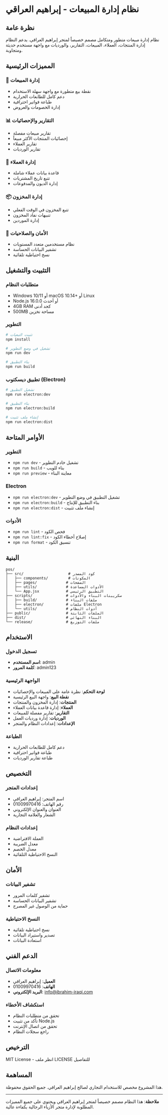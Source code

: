 # نظام إدارة المبيعات - إبراهيم العراقي

## نظرة عامة
نظام إدارة مبيعات متطور ومتكامل مصمم خصيصاً لمتجر إبراهيم العراقي. يدعم النظام إدارة المنتجات، العملاء، المبيعات، التقارير، والورديات مع واجهة مستخدم حديثة ومتجاوبة.

## المميزات الرئيسية

### 🛒 إدارة المبيعات
- نقطة بيع متطورة مع واجهة سهلة الاستخدام
- دعم كامل للطابعات الحرارية
- طباعة فواتير احترافية
- إدارة الخصومات والعروض

### 📊 التقارير والإحصائيات
- تقارير مبيعات مفصلة
- إحصائيات المنتجات الأكثر مبيعاً
- تقارير العملاء
- تقارير الورديات

### 👥 إدارة العملاء
- قاعدة بيانات عملاء شاملة
- تتبع تاريخ المشتريات
- إدارة الديون والمدفوعات

### 📦 إدارة المخزون
- تتبع المخزون في الوقت الفعلي
- تنبيهات نفاد المخزون
- إدارة الموردين

### 🔐 الأمان والصلاحيات
- نظام مستخدمين متعدد المستويات
- تشفير البيانات الحساسة
- نسخ احتياطية تلقائية

## التثبيت والتشغيل

### متطلبات النظام
- Windows 10/11 أو macOS 10.14+ أو Linux
- Node.js 16.0.0 أو أحدث
- 4GB RAM كحد أدنى
- 500MB مساحة تخزين

### التطوير
```bash
# تثبيت التبعيات
npm install

# تشغيل في وضع التطوير
npm run dev

# بناء التطبيق
npm run build
```

### تطبيق ديسكتوب (Electron)
```bash
# تشغيل التطبيق
npm run electron:dev

# بناء التطبيق
npm run electron:build

# إنشاء ملف تثبيت
npm run electron:dist
```

## الأوامر المتاحة

### التطوير
- `npm run dev` - تشغيل خادم التطوير
- `npm run build` - بناء للويب
- `npm run preview` - معاينة البناء

### Electron
- `npm run electron:dev` - تشغيل التطبيق في وضع التطوير
- `npm run electron:build` - بناء التطبيق للإنتاج
- `npm run electron:dist` - إنشاء ملف تثبيت

### الأدوات
- `npm run lint` - فحص الكود
- `npm run lint:fix` - إصلاح أخطاء الكود
- `npm run format` - تنسيق الكود

## البنية

```
pos/
├── src/                    # كود المصدر
│   ├── components/         # المكونات
│   ├── pages/             # الصفحات
│   ├── utils/             # الأدوات المساعدة
│   └── App.jsx            # التطبيق الرئيسي
├── scripts/               # سكريبتات البناء والأدوات
│   ├── build/             # ملفات البناء
│   ├── electron/          # ملفات Electron
│   └── utils/             # أدوات النظام
├── public/                # الملفات الثابتة
├── dist/                  # البناء النهائي
└── release/               # ملفات التوزيع
```

## الاستخدام

### تسجيل الدخول
- **اسم المستخدم**: admin
- **كلمة المرور**: admin123

### الواجهة الرئيسية
- **لوحة التحكم**: نظرة عامة على المبيعات والإحصائيات
- **نقطة البيع**: واجهة البيع الرئيسية
- **المنتجات**: إدارة المخزون والمنتجات
- **العملاء**: إدارة قاعدة بيانات العملاء
- **التقارير**: تقارير مفصلة للمبيعات
- **الورديات**: إدارة ورديات العمل
- **الإعدادات**: إعدادات النظام والمتجر

### الطباعة
- دعم كامل للطابعات الحرارية
- طباعة فواتير احترافية
- طباعة تقارير الورديات

## التخصيص

### إعدادات المتجر
- اسم المتجر: إبراهيم العراقي
- رقم الهاتف: 01009970416
- العنوان والعنوان الإلكتروني
- الشعار والعلامة التجارية

### إعدادات النظام
- العملة الافتراضية
- معدل الضريبة
- معدل الخصم
- النسخ الاحتياطية التلقائية

## الأمان

### تشفير البيانات
- تشفير كلمات المرور
- تشفير البيانات الحساسة
- حماية من الوصول غير المصرح

### النسخ الاحتياطية
- نسخ احتياطية تلقائية
- تصدير واستيراد البيانات
- استعادة البيانات

## الدعم الفني

### معلومات الاتصال
- **العميل**: إبراهيم العراقي
- **الهاتف**: 01009970416
- **البريد الإلكتروني**: info@ibrahim-iraqi.com

### استكشاف الأخطاء
- تحقق من متطلبات النظام
- تأكد من تثبيت Node.js
- تحقق من اتصال الإنترنت
- راجع سجلات النظام

## الترخيص
MIT License - انظر ملف LICENSE للتفاصيل

## المساهمة
هذا المشروع مخصص للاستخدام التجاري لصالح إبراهيم العراقي. جميع الحقوق محفوظة.

---

**ملاحظة**: هذا النظام مصمم خصيصاً لمتجر إبراهيم العراقي ويحتوي على جميع المميزات المطلوبة لإدارة متجر الأزياء الرجالية بكفاءة عالية.